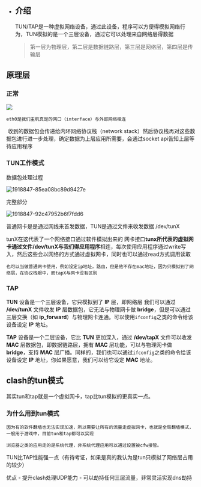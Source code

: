 - ## 介绍
  
  	TUN/TAP是一种虚拟网络设备，通过此设备，程序可以方便得模拟网络行为，TUN模拟的是一个三层设备，通过它可以处理来自网络层得数据
  
  > 第一层为物理层，第二层是数据链路层，第三层是网络层，第四层是传输层
## 原理层
### 正常

![](https://cdn.jsdelivr.net/gh/snake34475/upload@main/img/202211081620847.webp)

	eth0是我们主机真是的网口（interface）与外部网络相连
​	收到的数据包会传递给内环网络协议栈（network stack）然后协议栈再对这些数据包进行进一步处理，确定数据为上层应用所需要，会通过socket api告知上层等待应用程序
### TUN工作模式

数据包处理过程

![1918847-85ea08bc89d9427e](https://cdn.jsdelivr.net/gh/snake34475/upload@main/img/202211081624198.webp)

完整部分

![1918847-92c47952b6f7fdd6](https://cdn.jsdelivr.net/gh/snake34475/upload@main/img/202211081626497.webp)

普通网卡是是通过网线来首发数据，TUN是通过文件来收发数据 /dev/tunX

tunX在这代表了一个网络接口通过软件模拟出来的
	网卡接口**tunx所代表的虚拟网卡通过文件/dev/tunX与我们得应用程序**相连，每次使用应用程序通过write写入，然后这些会以网络的方式通过虚拟网卡，同时也可以通过read方式调用读取

	也可以当做普通网卡使用，例如设定ip地址，路由，但是他不存在mac地址，因为只模拟到了网络层，在协议栈眼中，而tapX与网卡没有区别
### TAP

**TUN** 设备是一个三层设备，它只模拟到了 **IP** 层，即网络层 我们可以通过 **/dev/tunX** 文件收发 **IP** 层数据包，它无法与物理网卡做 **bridge**，但是可以通过三层交换（如 **ip_forward**）与物理网卡连通。可以使用`ifconfig`之类的命令给该设备设定 **IP** 地址。

**TAP** 设备是一个二层设备，它比 **TUN** 更加深入，通过 **/dev/tapX** 文件可以收发 **MAC** 层数据包，即数据链路层，拥有 **MAC** 层功能，可以与物理网卡做 **bridge**，支持 **MAC** 层广播。同样的，我们也可以通过`ifconfig`之类的命令给该设备设定 **IP** 地址，你如果愿意，我们可以给它设定 **MAC** 地址。
## clash的tun模式

其实tun和tap就是一个虚拟网卡，tap比tun模拟的更真实一点。
### 为什么用到tun模式

	因为有的软件翻墙也无法实现加速，所以需要让所有的流量走虚拟网卡，也就是全局翻墙模式，一般用于游戏中，目前tun和tap都可以实现

	浏览器之类的应用走的是系统代理，非系统代理应用可以通过设置被cfw接管。

TUN比TAP性能强一点（有待考证，如果是真的我认为是tun只模拟了网络层占用的较少）

优点
	- 提升clash处理UDP能力
	- 可以劫持任何三层流量，非常灵活实现dns劫持